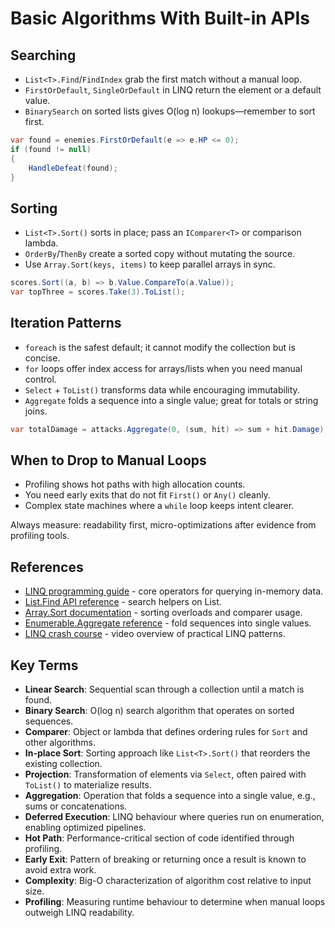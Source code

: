 # Basic Algorithms With Built-in APIs

## Searching
- `List<T>.Find`/`FindIndex` grab the first match without a manual loop.
- `FirstOrDefault`, `SingleOrDefault` in LINQ return the element or a default value.
- `BinarySearch` on sorted lists gives O(log n) lookups—remember to sort first.

```csharp
var found = enemies.FirstOrDefault(e => e.HP <= 0);
if (found != null)
{
    HandleDefeat(found);
}
```

## Sorting
- `List<T>.Sort()` sorts in place; pass an `IComparer<T>` or comparison lambda.
- `OrderBy`/`ThenBy` create a sorted copy without mutating the source.
- Use `Array.Sort(keys, items)` to keep parallel arrays in sync.

```csharp
scores.Sort((a, b) => b.Value.CompareTo(a.Value));
var topThree = scores.Take(3).ToList();
```

## Iteration Patterns
- `foreach` is the safest default; it cannot modify the collection but is concise.
- `for` loops offer index access for arrays/lists when you need manual control.
- `Select` + `ToList()` transforms data while encouraging immutability.
- `Aggregate` folds a sequence into a single value; great for totals or string joins.

```csharp
var totalDamage = attacks.Aggregate(0, (sum, hit) => sum + hit.Damage);
```

## When to Drop to Manual Loops
- Profiling shows hot paths with high allocation counts.
- You need early exits that do not fit `First()` or `Any()` cleanly.
- Complex state machines where a `while` loop keeps intent clearer.

Always measure: readability first, micro-optimizations after evidence from profiling tools.








## References
- [LINQ programming guide](https://learn.microsoft.com/en-us/dotnet/csharp/programming-guide/concepts/linq/) - core operators for querying in-memory data.
- [List.Find API reference](https://learn.microsoft.com/en-us/dotnet/api/system.collections.generic.list-1.find) - search helpers on List<T>.
- [Array.Sort documentation](https://learn.microsoft.com/en-us/dotnet/api/system.array.sort) - sorting overloads and comparer usage.
- [Enumerable.Aggregate reference](https://learn.microsoft.com/en-us/dotnet/api/system.linq.enumerable.aggregate) - fold sequences into single values.
- [LINQ crash course](https://www.youtube.com/watch?v=8pTEmbeENF4) - video overview of practical LINQ patterns.
## Key Terms
- **Linear Search**: Sequential scan through a collection until a match is found.
- **Binary Search**: O(log n) search algorithm that operates on sorted sequences.
- **Comparer**: Object or lambda that defines ordering rules for `Sort` and other algorithms.
- **In-place Sort**: Sorting approach like `List<T>.Sort()` that reorders the existing collection.
- **Projection**: Transformation of elements via `Select`, often paired with `ToList()` to materialize results.
- **Aggregation**: Operation that folds a sequence into a single value, e.g., sums or concatenations.
- **Deferred Execution**: LINQ behaviour where queries run on enumeration, enabling optimized pipelines.
- **Hot Path**: Performance-critical section of code identified through profiling.
- **Early Exit**: Pattern of breaking or returning once a result is known to avoid extra work.
- **Complexity**: Big-O characterization of algorithm cost relative to input size.
- **Profiling**: Measuring runtime behaviour to determine when manual loops outweigh LINQ readability.
